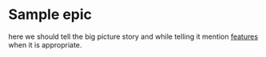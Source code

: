 <!---metadata 
    {
        "type": "epic",
        "title": "Some cool title", 
        "take": "Just started it", 
        "status": "new", 
        "progress":10, 
        "tags":["tag1", "tag2"]
    } 
/metadata--->
# Sample epic 
here we should tell the big picture story and while telling it mention [features](feature1/readme.md) when it is appropriate.